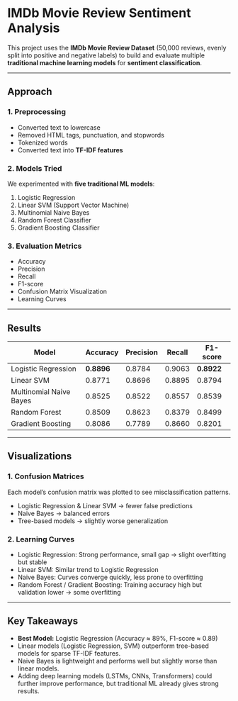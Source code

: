 # IMDb Movie Review Sentiment Analysis

This project uses the **IMDb Movie Review Dataset** (50,000 reviews, evenly split into positive and negative labels) to build and evaluate multiple **traditional machine learning models** for **sentiment classification**.

---

## Approach

### 1. Preprocessing
- Converted text to lowercase  
- Removed HTML tags, punctuation, and stopwords  
- Tokenized words  
- Converted text into **TF-IDF features**

### 2. Models Tried
We experimented with **five traditional ML models**:  
1. Logistic Regression  
2. Linear SVM (Support Vector Machine)  
3. Multinomial Naive Bayes  
4. Random Forest Classifier  
5. Gradient Boosting Classifier  

### 3. Evaluation Metrics
- Accuracy  
- Precision  
- Recall  
- F1-score  
- Confusion Matrix Visualization  
- Learning Curves

---

## Results

| Model                    | Accuracy | Precision | Recall | F1-score |
|---------------------------|----------|-----------|--------|----------|
| Logistic Regression       | **0.8896** | 0.8784    | 0.9063 | **0.8922** |
| Linear SVM                | 0.8771   | 0.8696    | 0.8895 | 0.8794   |
| Multinomial Naive Bayes   | 0.8525   | 0.8522    | 0.8557 | 0.8539   |
| Random Forest             | 0.8509   | 0.8623    | 0.8379 | 0.8499   |
| Gradient Boosting         | 0.8086   | 0.7789    | 0.8660 | 0.8201   |

---

## Visualizations

### 1. Confusion Matrices
Each model’s confusion matrix was plotted to see misclassification patterns.  
- Logistic Regression & Linear SVM → fewer false predictions  
- Naive Bayes → balanced errors  
- Tree-based models → slightly worse generalization  

### 2. Learning Curves
- Logistic Regression: Strong performance, small gap → slight overfitting but stable  
- Linear SVM: Similar trend to Logistic Regression  
- Naive Bayes: Curves converge quickly, less prone to overfitting  
- Random Forest / Gradient Boosting: Training accuracy high but validation lower → some overfitting  

---

## Key Takeaways
- **Best Model:** Logistic Regression (Accuracy ≈ 89%, F1-score ≈ 0.89)  
- Linear models (Logistic Regression, SVM) outperform tree-based models for sparse TF-IDF features.  
- Naive Bayes is lightweight and performs well but slightly worse than linear models.  
- Adding deep learning models (LSTMs, CNNs, Transformers) could further improve performance, but traditional ML already gives strong results.

